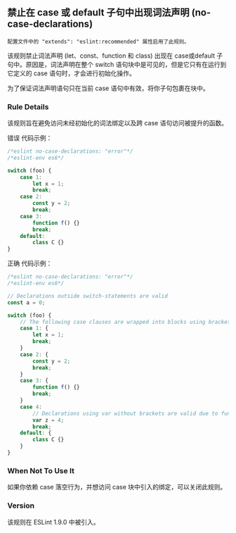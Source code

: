 ## 禁止在 case 或 default 子句中出现词法声明 (no-case-declarations)

```配置文件中的 "extends": "eslint:recommended" 属性启用了此规则。```

该规则禁止词法声明 (let、const、function 和 class) 出现在 case或default 子句中。原因是，词法声明在整个 switch 语句块中是可见的，但是它只有在运行到它定义的 case 语句时，才会进行初始化操作。

为了保证词法声明语句只在当前 case 语句中有效，将你子句包裹在块中。

### Rule Details
该规则旨在避免访问未经初始化的词法绑定以及跨 case 语句访问被提升的函数。

错误 代码示例：
```js
/*eslint no-case-declarations: "error"*/
/*eslint-env es6*/

switch (foo) {
    case 1:
        let x = 1;
        break;
    case 2:
        const y = 2;
        break;
    case 3:
        function f() {}
        break;
    default:
        class C {}
}
```

正确 代码示例：
```js
/*eslint no-case-declarations: "error"*/
/*eslint-env es6*/

// Declarations outside switch-statements are valid
const a = 0;

switch (foo) {
    // The following case clauses are wrapped into blocks using brackets
    case 1: {
        let x = 1;
        break;
    }
    case 2: {
        const y = 2;
        break;
    }
    case 3: {
        function f() {}
        break;
    }
    case 4:
        // Declarations using var without brackets are valid due to function-scope hoisting
        var z = 4;
        break;
    default: {
        class C {}
    }
}
```

### When Not To Use It
如果你依赖 case 落空行为，并想访问 case 块中引入的绑定，可以关闭此规则。

### Version
该规则在 ESLint 1.9.0 中被引入。

